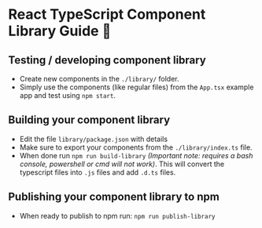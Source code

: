 # React TypeScript Component Library Guide 🚀

## Testing / developing component library

* Create new components in the `./library/` folder.
* Simply use the components (like regular files) from the `App.tsx` example app and test using `npm start`.

## Building your component library

* Edit the file `library/package.json` with details
* Make sure to export your components from the `./library/index.ts` file.
* When done run `npm run build-library` _(Important note: requires a bash console, powershell or cmd will not work)_. This will convert the typescript files into `.js` files and add `.d.ts` files.

## Publishing your component library to npm

* When ready to publish to npm run: `npm run publish-library`

